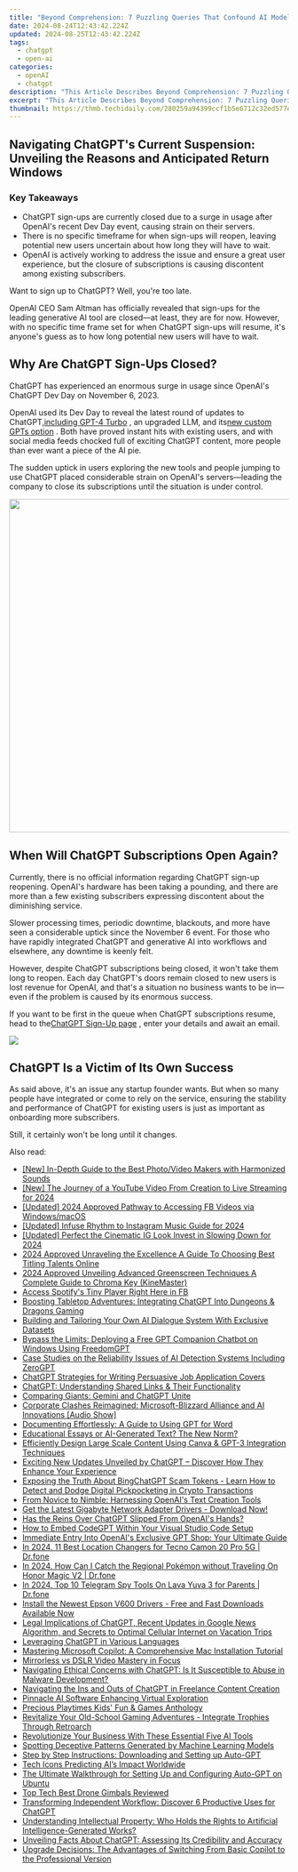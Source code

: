 ```yaml
---
title: "Beyond Comprehension: 7 Puzzling Queries That Confound AI Models Like ChatGPT"
date: 2024-08-24T12:43:42.224Z
updated: 2024-08-25T12:43:42.224Z
tags:
  - chatgpt
  - open-ai
categories:
  - openAI
  - chatgpt
description: "This Article Describes Beyond Comprehension: 7 Puzzling Queries That Confound AI Models Like ChatGPT"
excerpt: "This Article Describes Beyond Comprehension: 7 Puzzling Queries That Confound AI Models Like ChatGPT"
thumbnail: https://thmb.techidaily.com/280259a94399ccf1b5e6712c32ed577ed325bfc9a552d02652e6a8d502a42f3f.jpg
---
```


## Navigating ChatGPT's Current Suspension: Unveiling the Reasons and Anticipated Return Windows

### Key Takeaways

* ChatGPT sign-ups are currently closed due to a surge in usage after OpenAI's recent Dev Day event, causing strain on their servers.
* There is no specific timeframe for when sign-ups will reopen, leaving potential new users uncertain about how long they will have to wait.
* OpenAI is actively working to address the issue and ensure a great user experience, but the closure of subscriptions is causing discontent among existing subscribers.

Want to sign up to ChatGPT? Well, you're too late.

 OpenAI CEO Sam Altman has officially revealed that sign-ups for the leading generative AI tool are closed—at least, they are for now. However, with no specific time frame set for when ChatGPT sign-ups will resume, it's anyone's guess as to how long potential new users will have to wait.

## Why Are ChatGPT Sign-Ups Closed?

 ChatGPT has experienced an enormous surge in usage since OpenAI's ChatGPT Dev Day on November 6, 2023.

 OpenAI used its Dev Day to reveal the latest round of updates to ChatGPT,[including GPT-4 Turbo](https://www.makeuseof.com/chatgpts-latest-update-explained/) , an upgraded LLM, and its[new custom GPTs option](https://www.makeuseof.com/how-use-create-a-gpt-to-create-a-customized-version-of-chatgpt/) . Both have proved instant hits with existing users, and with social media feeds chocked full of exciting ChatGPT content, more people than ever want a piece of the AI pie.

 The sudden uptick in users exploring the new tools and people jumping to use ChatGPT placed considerable strain on OpenAI's servers—leading the company to close its subscriptions until the situation is under control.

<!-- affiliate ads begin -->
<a href="https://appsumo.8odi.net/c/5597632/2075475/7443" target="_top" id="2075475"><img src="//a.impactradius-go.com/display-ad/7443-2075475" border="0" alt="" width="1200" height="600"/></a><img height="0" width="0" src="https://appsumo.8odi.net/i/5597632/2075475/7443" style="position:absolute;visibility:hidden;" border="0" />
<!-- affiliate ads end -->
## When Will ChatGPT Subscriptions Open Again?

 Currently, there is no official information regarding ChatGPT sign-up reopening. OpenAI's hardware has been taking a pounding, and there are more than a few existing subscribers expressing discontent about the diminishing service.

 Slower processing times, periodic downtime, blackouts, and more have seen a considerable uptick since the November 6 event. For those who have rapidly integrated ChatGPT and generative AI into workflows and elsewhere, any downtime is keenly felt.

 However, despite ChatGPT subscriptions being closed, it won't take them long to reopen. Each day ChatGPT's doors remain closed to new users is lost revenue for OpenAI, and that's a situation no business wants to be in—even if the problem is caused by its enormous success.

 If you want to be first in the queue when ChatGPT subscriptions resume, head to the[ChatGPT Sign-Up page](https://chat.openai.com/auth/login?ref=upstract.com) , enter your details and await an email.

<!-- affiliate ads begin -->
<a href="https://store.nero.com/order/checkout.php?PRODS=22889392&QTY=1&AFFILIATE=108875&CART=1"><img src="http://webstatic.nero.com/nero2015-com-wAssets/img/affiliate/media/banner728-90eng.jpg" border="0"></a>
<!-- affiliate ads end -->
## ChatGPT Is a Victim of Its Own Success

 As said above, it's an issue any startup founder wants. But when so many people have integrated or come to rely on the service, ensuring the stability and performance of ChatGPT for existing users is just as important as onboarding more subscribers.

Still, it certainly won't be long until it changes.


<ins class="adsbygoogle"
     style="display:block"
     data-ad-format="autorelaxed"
     data-ad-client="ca-pub-7571918770474297"
     data-ad-slot="1223367746"></ins>



<ins class="adsbygoogle"
     style="display:block"
     data-ad-client="ca-pub-7571918770474297"
     data-ad-slot="8358498916"
     data-ad-format="auto"
     data-full-width-responsive="true"></ins>

<span class="atpl-alsoreadstyle">Also read:</span>
<div><ul>
<li><a href="https://some-techniques.techidaily.com/new-in-depth-guide-to-the-best-photovideo-makers-with-harmonized-sounds/"><u>[New] In-Depth Guide to the Best Photo/Video Makers with Harmonized Sounds</u></a></li>
<li><a href="https://youtube-sure.techidaily.com/he-journey-of-a-youtube-video-from-creation-to-live-streaming-for-2024/"><u>[New] The Journey of a YouTube Video From Creation to Live Streaming for 2024</u></a></li>
<li><a href="https://facebook-video-content.techidaily.com/updated-2024-approved-pathway-to-accessing-fb-videos-via-windowsmacos/"><u>[Updated] 2024 Approved  Pathway to Accessing FB Videos via Windows/macOS</u></a></li>
<li><a href="https://instagram-clips.techidaily.com/updated-infuse-rhythm-to-instagram-music-guide-for-2024/"><u>[Updated] Infuse Rhythm to Instagram  Music Guide for 2024</u></a></li>
<li><a href="https://instagram-video-files.techidaily.com/updated-perfect-the-cinematic-ig-look-invest-in-slowing-down-for-2024/"><u>[Updated] Perfect the Cinematic IG Look  Invest in Slowing Down for 2024</u></a></li>
<li><a href="https://some-guidance.techidaily.com/2024-approved-unraveling-the-excellence-a-guide-to-choosing-best-titling-talents-online/"><u>2024 Approved  Unraveling the Excellence  A Guide To Choosing Best Titling Talents Online</u></a></li>
<li><a href="https://fox-blue.techidaily.com/2024-approved-unveiling-advanced-greenscreen-techniques-a-complete-guide-to-chroma-key-kinemaster/"><u>2024 Approved  Unveiling Advanced Greenscreen Techniques  A Complete Guide to Chroma Key (KineMaster)</u></a></li>
<li><a href="https://facebook.techidaily.com/access-spotifys-tiny-player-right-here-in-fb/"><u>Access Spotify's Tiny Player Right Here in FB</u></a></li>
<li><a href="https://tech-haven.techidaily.com/boosting-tabletop-adventures-integrating-chatgpt-into-dungeons-and-dragons-gaming/"><u>Boosting Tabletop Adventures: Integrating ChatGPT Into Dungeons & Dragons Gaming</u></a></li>
<li><a href="https://tech-haven.techidaily.com/building-and-tailoring-your-own-ai-dialogue-system-with-exclusive-datasets/"><u>Building and Tailoring Your Own AI Dialogue System With Exclusive Datasets</u></a></li>
<li><a href="https://tech-haven.techidaily.com/bypass-the-limits-deploying-a-free-gpt-companion-chatbot-on-windows-using-freedomgpt/"><u>Bypass the Limits: Deploying a Free GPT Companion Chatbot on Windows Using FreedomGPT</u></a></li>
<li><a href="https://tech-haven.techidaily.com/case-studies-on-the-reliability-issues-of-ai-detection-systems-including-zerogpt/"><u>Case Studies on the Reliability Issues of AI Detection Systems Including ZeroGPT</u></a></li>
<li><a href="https://tech-haven.techidaily.com/chatgpt-strategies-for-writing-persuasive-job-application-covers/"><u>ChatGPT Strategies for Writing Persuasive Job Application Covers</u></a></li>
<li><a href="https://tech-haven.techidaily.com/chatgpt-understanding-shared-links-and-their-functionality/"><u>ChatGPT: Understanding Shared Links & Their Functionality</u></a></li>
<li><a href="https://tech-haven.techidaily.com/comparing-giants-gemini-and-chatgpt-unite/"><u>Comparing Giants: Gemini and ChatGPT Unite</u></a></li>
<li><a href="https://tech-haven.techidaily.com/corporate-clashes-reimagined-microsoft-blizzard-alliance-and-ai-innovations-audio-show/"><u>Corporate Clashes Reimagined: Microsoft-Blizzard Alliance and AI Innovations [Audio Show]</u></a></li>
<li><a href="https://tech-haven.techidaily.com/documenting-effortlessly-a-guide-to-using-gpt-for-word/"><u>Documenting Effortlessly: A Guide to Using GPT for Word</u></a></li>
<li><a href="https://tech-haven.techidaily.com/educational-essays-or-ai-generated-text-the-new-norm/"><u>Educational Essays or AI-Generated Text? The New Norm?</u></a></li>
<li><a href="https://tech-haven.techidaily.com/efficiently-design-large-scale-content-using-canva-and-gpt-3-integration-techniques/"><u>Efficiently Design Large Scale Content Using Canva & GPT-3 Integration Techniques</u></a></li>
<li><a href="https://tech-haven.techidaily.com/exciting-new-updates-unveiled-by-chatgpt-discover-how-they-enhance-your-experience/"><u>Exciting New Updates Unveiled by ChatGPT – Discover How They Enhance Your Experience</u></a></li>
<li><a href="https://tech-haven.techidaily.com/exposing-the-truth-about-bingchatgpt-scam-tokens-learn-how-to-detect-and-dodge-digital-pickpocketing-in-crypto-transactions/"><u>Exposing the Truth About BingChatGPT Scam Tokens - Learn How to Detect and Dodge Digital Pickpocketing in Crypto Transactions</u></a></li>
<li><a href="https://tech-haven.techidaily.com/from-novice-to-nimble-harnessing-openais-text-creation-tools/"><u>From Novice to Nimble: Harnessing OpenAI's Text Creation Tools</u></a></li>
<li><a href="https://tech-haven.techidaily.com/get-the-latest-gigabyte-network-adapter-drivers-download-now/"><u>Get the Latest Gigabyte Network Adapter Drivers - Download Now!</u></a></li>
<li><a href="https://tech-haven.techidaily.com/has-the-reins-over-chatgpt-slipped-from-openais-hands/"><u>Has the Reins Over ChatGPT Slipped From OpenAI's Hands?</u></a></li>
<li><a href="https://tech-haven.techidaily.com/how-to-embed-codegpt-within-your-visual-studio-code-setup/"><u>How to Embed CodeGPT Within Your Visual Studio Code Setup</u></a></li>
<li><a href="https://tech-haven.techidaily.com/immediate-entry-into-openais-exclusive-gpt-shop-your-ultimate-guide/"><u>Immediate Entry Into OpenAI's Exclusive GPT Shop: Your Ultimate Guide</u></a></li>
<li><a href="https://fake-location.techidaily.com/in-2024-11-best-location-changers-for-tecno-camon-20-pro-5g-drfone-by-drfone-virtual-android/"><u>In 2024, 11 Best Location Changers for Tecno Camon 20 Pro 5G | Dr.fone</u></a></li>
<li><a href="https://pokemon-go-android.techidaily.com/in-2024-how-can-i-catch-the-regional-pokemon-without-traveling-on-honor-magic-v2-drfone-by-drfone-virtual-android/"><u>In 2024, How Can I Catch the Regional Pokémon without Traveling On Honor Magic V2 | Dr.fone</u></a></li>
<li><a href="https://android-location-track.techidaily.com/in-2024-top-10-telegram-spy-tools-on-lava-yuva-3-for-parents-drfone-by-drfone-virtual-android/"><u>In 2024, Top 10 Telegram Spy Tools On Lava Yuva 3 for Parents | Dr.fone</u></a></li>
<li><a href="https://driver-download.techidaily.com/install-the-newest-epson-v600-drivers-free-and-fast-downloads-available-now/"><u>Install the Newest Epson V600 Drivers - Free and Fast Downloads Available Now</u></a></li>
<li><a href="https://tech-haven.techidaily.com/legal-implications-of-chatgpt-recent-updates-in-google-news-algorithm-and-secrets-to-optimal-cellular-internet-on-vacation-trips/"><u>Legal Implications of ChatGPT, Recent Updates in Google News Algorithm, and Secrets to Optimal Cellular Internet on Vacation Trips</u></a></li>
<li><a href="https://tech-haven.techidaily.com/leveraging-chatgpt-in-various-languages/"><u>Leveraging ChatGPT in Various Languages</u></a></li>
<li><a href="https://tech-haven.techidaily.com/mastering-microsoft-copilot-a-comprehensive-mac-installation-tutorial/"><u>Mastering Microsoft Copilot: A Comprehensive Mac Installation Tutorial</u></a></li>
<li><a href="https://youtube-sure.techidaily.com/rless-vs-dslr-video-mastery-in-focus/"><u>Mirrorless vs DSLR  Video Mastery in Focus</u></a></li>
<li><a href="https://tech-haven.techidaily.com/navigating-ethical-concerns-with-chatgpt-is-it-susceptible-to-abuse-in-malware-development/"><u>Navigating Ethical Concerns with ChatGPT: Is It Susceptible to Abuse in Malware Development?</u></a></li>
<li><a href="https://tech-haven.techidaily.com/navigating-the-ins-and-outs-of-chatgpt-in-freelance-content-creation/"><u>Navigating the Ins and Outs of ChatGPT in Freelance Content Creation</u></a></li>
<li><a href="https://tech-haven.techidaily.com/pinnacle-ai-software-enhancing-virtual-exploration/"><u>Pinnacle AI Software Enhancing Virtual Exploration</u></a></li>
<li><a href="https://screen-mirroring-recording.techidaily.com/precious-playtimes-kids-fun-and-games-anthology/"><u>Precious Playtimes  Kids' Fun & Games Anthology</u></a></li>
<li><a href="https://win11-tips.techidaily.com/revitalize-your-old-school-gaming-adventures-integrate-trophies-through-retroarch/"><u>Revitalize Your Old-School Gaming Adventures - Integrate Trophies Through Retroarch</u></a></li>
<li><a href="https://tech-haven.techidaily.com/revolutionize-your-business-with-these-essential-five-ai-tools/"><u>Revolutionize Your Business With These Essential Five AI Tools</u></a></li>
<li><a href="https://tech-haven.techidaily.com/spotting-deceptive-patterns-generated-by-machine-learning-models/"><u>Spotting Deceptive Patterns Generated by Machine Learning Models</u></a></li>
<li><a href="https://tech-haven.techidaily.com/step-by-step-instructions-downloading-and-setting-up-auto-gpt/"><u>Step by Step Instructions: Downloading and Setting up Auto-GPT</u></a></li>
<li><a href="https://tech-haven.techidaily.com/tech-icons-predicting-ais-impact-worldwide/"><u>Tech Icons Predicting AI’s Impact Worldwide</u></a></li>
<li><a href="https://tech-haven.techidaily.com/the-ultimate-walkthrough-for-setting-up-and-configuring-auto-gpt-on-ubuntu/"><u>The Ultimate Walkthrough for Setting Up and Configuring Auto-GPT on Ubuntu</u></a></li>
<li><a href="https://fox-links.techidaily.com/top-tech-best-drone-gimbals-reviewed/"><u>Top Tech  Best Drone Gimbals Reviewed</u></a></li>
<li><a href="https://tech-haven.techidaily.com/transforming-independent-workflow-discover-6-productive-uses-for-chatgpt/"><u>Transforming Independent Workflow: Discover 6 Productive Uses for ChatGPT</u></a></li>
<li><a href="https://tech-haven.techidaily.com/understanding-intellectual-property-who-holds-the-rights-to-artificial-intelligence-generated-works/"><u>Understanding Intellectual Property: Who Holds the Rights to Artificial Intelligence-Generated Works?</u></a></li>
<li><a href="https://tech-haven.techidaily.com/unveiling-facts-about-chatgpt-assessing-its-credibility-and-accuracy/"><u>Unveiling Facts About ChatGPT: Assessing Its Credibility and Accuracy</u></a></li>
<li><a href="https://tech-haven.techidaily.com/upgrade-decisions-the-advantages-of-switching-from-basic-copilot-to-the-professional-version/"><u>Upgrade Decisions: The Advantages of Switching From Basic Copilot to the Professional Version</u></a></li>
</ul></div>
